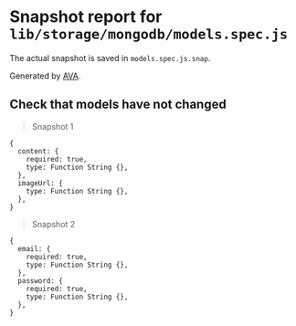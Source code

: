 # Snapshot report for `lib/storage/mongodb/models.spec.js`

The actual snapshot is saved in `models.spec.js.snap`.

Generated by [AVA](https://avajs.dev).

## Check that models have not changed

> Snapshot 1

    {
      content: {
        required: true,
        type: Function String {},
      },
      imageUrl: {
        type: Function String {},
      },
    }

> Snapshot 2

    {
      email: {
        required: true,
        type: Function String {},
      },
      password: {
        required: true,
        type: Function String {},
      },
    }
